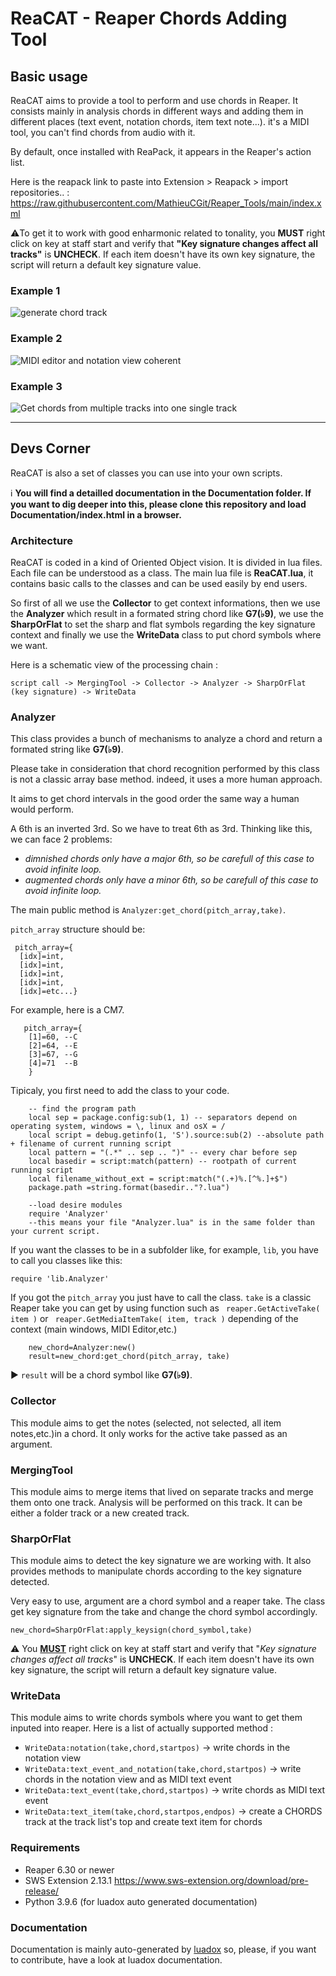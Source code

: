 ReaCAT - Reaper Chords Adding Tool
==================================

Basic usage
-----------

ReaCAT aims to provide a tool to perform and use chords in Reaper. It consists mainly in analysis chords in different ways and adding them in different places (text event, notation chords, item text note...). it's a MIDI tool, you can't find chords from audio with it.

By default, once installed with ReaPack, it appears in the Reaper's action list. 

Here is the reapack link to paste into Extension > Reapack > import repositories.. : https://raw.githubusercontent.com/MathieuCGit/Reaper_Tools/main/index.xml

:warning:To get it to work with good enharmonic related to tonality, you **MUST** right click on key at staff start and verify that **"Key signature changes affect all tracks"** is **UNCHECK**. If each item doesn't have its own key signature, the script will return a default key signature value.

### Example 1
![generate chord track](https://github.com/MathieuCGit/Reaper_Tools/blob/main/Chords%20tool/ReaCAT/Documentation/img/ReaCAT_quick_anim.gif)

### Example 2
![MIDI editor and notation view coherent](https://github.com/MathieuCGit/Reaper_Tools/blob/main/Chords%20tool/ReaCAT/Documentation/img/ReaCAT_quick_anim02.gif)

### Example 3
![Get chords from multiple tracks into one single track](https://github.com/MathieuCGit/Reaper_Tools/blob/main/Chords%20tool/ReaCAT/Documentation/img/ReaCAT_mergingTool.gif)

---

Devs Corner
-----------

ReaCAT is also a set of classes you can use into your own scripts.

:information_source: **You will find a detailled documentation in the Documentation folder. If you want to dig deeper into this, please clone this repository and load Documentation/index.html in a browser.**

### Architecture

ReaCAT is coded in a kind of Oriented Object vision. It is divided in lua files. Each file can be understood as a class. 
The main lua file is **ReaCAT.lua**, it contains basic calls to the classes and can be used easily by end users.

So first of all we use the **Collector** to get context informations, then we use the **Analyzer** which result in a formated string chord like **G7(&flat;9)**, we use the **SharpOrFlat** to set the sharp and flat symbols regarding the key signature context and finally we use the **WriteData** class to put chord symbols where we want.

Here is a schematic view of the processing chain :

```
script call -> MergingTool -> Collector -> Analyzer -> SharpOrFlat (key signature) -> WriteData
```

### Analyzer

This class provides a bunch of mechanisms to analyze a chord and return a formated string like **G7(&flat;9)**.

Please take in consideration that chord recognition performed by this class is not a classic array base method. indeed, it uses a more human approach. 

It aims to get chord intervals in the good order the same way a human would perform. 

A 6th is an inverted 3rd. So we have to treat 6th as 3rd. Thinking like this, we can face 2 problems:
- *dimnished chords only have a major 6th, so be carefull of this case to avoid infinite loop.*
- *augmented chords only have a minor 6th, so be carefull of this case to avoid infinite loop.*	

The main public method is `Analyzer:get_chord(pitch_array,take)`.

`pitch_array` structure should be:
 ```
  pitch_array={
   [idx]=int,
   [idx]=int,
   [idx]=int,
   [idx]=int,
   [idx]=etc...}
```

For example, here is a CM7.
```
   pitch_array={
	[1]=60, --C
	[2]=64, --E
	[3]=67, --G
	[4]=71  --B
	}
```

Tipicaly, you first need to add the class to your code.
```
	-- find the program path
	local sep = package.config:sub(1, 1) -- separators depend on operating system, windows = \, linux and osX = /
	local script = debug.getinfo(1, 'S').source:sub(2) --absolute path + filename of current running script
	local pattern = "(.*" .. sep .. ")" -- every char before sep
	local basedir = script:match(pattern) -- rootpath of current running script
	local filename_without_ext = script:match("(.+)%.[^%.]+$")
	package.path =string.format(basedir.."?.lua")

	--load desire modules
	require 'Analyzer'
	--this means your file "Analyzer.lua" is in the same folder than your current script.
```

If you want the classes to be in a subfolder like, for example, `lib`, you have to call you classes like this:
```
require 'lib.Analyzer'
```

If you got the `pitch_array` you just have to call the class.
`take` is a classic Reaper take you can get by using function such as ` reaper.GetActiveTake( item )` or ` reaper.GetMediaItemTake( item, track )` depending of the context (main windows, MIDI Editor,etc.)
```
	new_chord=Analyzer:new()
	result=new_chord:get_chord(pitch_array, take)
```

:arrow_forward: `result` will be a chord symbol like **G7(&flat;9)**.

### Collector

This module aims to get the notes (selected, not selected, all item notes,etc.)in a chord. It only works for the active take passed as an argument.

### MergingTool

This module aims to merge items that lived on separate tracks and merge them onto one track. Analysis will be performed on this track. It can be either a folder track or a new created track.

### SharpOrFlat

This module aims to detect the key signature we are working with. It also provides methods to manipulate chords according to the key signature detected.

Very easy to use, argument are a chord symbol and a reaper take. The class get key signature from the take and change the chord symbol accordingly.

```
new_chord=SharpOrFlat:apply_keysign(chord_symbol,take)
```

:warning: You <u>**MUST**</u> right click on key at staff start and verify that "*Key signature changes affect all tracks*" is **UNCHECK**. If each item doesn't have its own key signature, the script will return a default key signature value.

### WriteData 
 
This module aims to write chords symbols where you want to get them inputed into reaper. Here is a list of actually supported method :

- `WriteData:notation(take,chord,startpos)` -> write chords in the notation view
- `WriteData:text_event_and_notation(take,chord,startpos)` -> write chords in the notation view and as MIDI text event
- `WriteData:text_event(take,chord,startpos)` -> write chords as MIDI text event
- `WriteData:text_item(take,chord,startpos,endpos)` -> create a CHORDS track at the track list's top and create text item for chords

### Requirements
- Reaper 6.30 or newer
- SWS Extension 2.13.1 <https://www.sws-extension.org/download/pre-release/>
- Python 3.9.6 (for luadox auto generated documentation)

### Documentation
Documentation is mainly auto-generated by [luadox](https://github.com/jtackaberry/luadox) so, please, if you want to contribute, have a look at luadox documentation.
